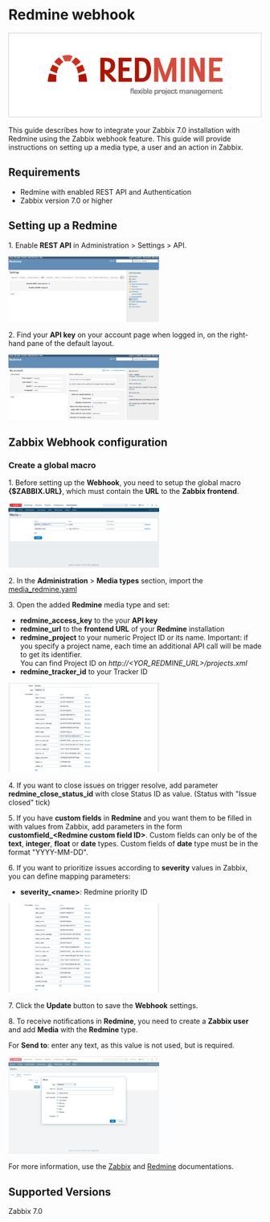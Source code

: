 
# Redmine webhook
![](images/redmine_logo_v1.png?raw=true)

This guide describes how to integrate your Zabbix 7.0 installation with Redmine using the Zabbix webhook feature. This guide will provide instructions on setting up a media type, a user and an action in Zabbix.

## Requirements

- Redmine with enabled REST API and Authentication
- Zabbix version 7.0 or higher

## Setting up a Redmine

1\. Enable **REST API** in Administration > Settings > API. 

[![](images/thumb.01.png?raw=true)](images/01.png)

2\. Find your **API key** on your account page when logged in, on the right-hand pane of the default layout.

[![](images/thumb.03.png?raw=true)](images/03.png)

## Zabbix Webhook configuration

### Create a global macro

1\. Before setting up the **Webhook**, you need to setup the global macro **{$ZABBIX.URL}**, which must contain the **URL** to the **Zabbix frontend**.

[![](images/thumb.04.png?raw=true)](images/04.png)

2\. In the **Administration** > **Media types** section, import the [media_redmine.yaml](media_redmine.yaml)

3\. Open the added **Redmine** media type and set:

- **redmine_access_key** to the your **API key**
- **redmine_url** to the **frontend URL** of your **Redmine** installation
- **redmine_project** to your numeric Project ID or its name. Important: if you specify a project name, each time an additional API call will be made to get its identifier.<br>
You can find Project ID on *http://&lt;YOR_REDMINE_URL&gt;/projects.xml*
- **redmine_tracker_id** to your Tracker ID

[![](images/thumb.05.png?raw=true)](images/05.png)

4\. If you want to close issues on trigger resolve, add parameter **redmine_close_status_id** with close Status ID as value. (Status with "Issue closed" tick)

5\. If you have **custom fields** in **Redmine** and you want them to be filled in with values from Zabbix, add parameters in the form **customfield_\<Redmine custom field ID\>**. Custom fields can only be of the **text**, **integer**, **float** or **date** types. Custom fields of **date** type must be in the format "YYYY-MM-DD".

6\. If you want to prioritize issues according to **severity** values in Zabbix, you can define mapping parameters:

- **severity_\<name\>**: Redmine priority ID

[![](images/thumb.07.png?raw=true)](images/07.png)

7\. Click the **Update** button to save the **Webhook** settings.

8\. To receive notifications in **Redmine**, you need to create a **Zabbix user** and add **Media** with the **Redmine** type.

For **Send to**: enter any text, as this value is not used, but is required.

[![](images/thumb.06.png?raw=true)](images/06.png)

For more information, use the [Zabbix](https://www.zabbix.com/documentation/7.0/manual/config/notifications) and [Redmine](https://www.redmine.org/projects/redmine/wiki/) documentations.

## Supported Versions

Zabbix 7.0
